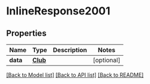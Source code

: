 # InlineResponse2001

## Properties
Name | Type | Description | Notes
------------ | ------------- | ------------- | -------------
**data** | [**Club**](Club.md) |  | [optional] 

[[Back to Model list]](../README.md#documentation-for-models) [[Back to API list]](../README.md#documentation-for-api-endpoints) [[Back to README]](../README.md)


